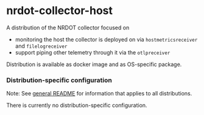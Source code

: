 # nrdot-collector-host

A distribution of the NRDOT collector focused on
- monitoring the host the collector is deployed on via `hostmetricsreceiver` and `filelogreceiver`
- support piping other telemetry through it via the `otlpreceiver`

Distribution is available as docker image and as OS-specific package.

### Distribution-specific configuration

Note: See [general README](../README.md) for information that applies to all distributions.

There is currently no distribution-specific configuration.